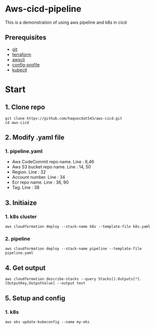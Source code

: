 # Aws-cicd-pipeline
This is a demonstration of using aws pipeline and k8s in cicd

## Prerequisites
* [git](https://git-scm.com/downloads)
* [terraform](https://developer.hashicorp.com/terraform/tutorials/aws-get-started/install-cli)
* [awscli](https://docs.aws.amazon.com/cli/latest/userguide/getting-started-install.html)
* [config-profile](https://docs.aws.amazon.com/cli/latest/reference/configure/)
* [kubectl](https://kubernetes.io/docs/tasks/tools/)

# Start
## 1. Clone repo
```
git clone https://github.com/haquocdat543/aws-cicd.git
cd aws-cicd
```
## 2. Modify .yaml file
### 1. pipeline.yaml
* Aws CodeCommit repo name. Line : 6,46
* Aws S3 bucket repo name. Line : 14, 50
* Region. Line : 32
* Account number. Line : 34
* Ecr repo name. Line : 36, 90
* Tag. Line : 38
## 3. Initiaize
### 1. k8s cluster
```
aws cloudformation deploy --stack-name k8s --template-file k8s.yaml
```
### 2. pipeline
```
aws cloudformation deploy --stack-name pipeline --template-file pipeline.yaml
```
## 4. Get output
```
aws cloudformation describe-stacks --query Stacks[].Outputs[*].[OutputKey,OutputValue] --output text
```
## 5. Setup and config
### 1. k8s
```
aws eks update-kubeconfig --name my-eks
```

